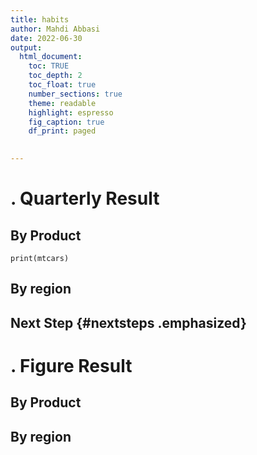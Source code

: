 ```yaml
---
title: habits
author: Mahdi Abbasi
date: 2022-06-30
output: 
  html_document:
    toc: TRUE
    toc_depth: 2
    toc_float: true
    number_sections: true
    theme: readable
    highlight: espresso
    fig_caption: true
    df_print: paged
    

---
```


# . Quarterly Result

## By Product

```{r}
print(mtcars)
```

## By region

## Next Step {#nextsteps .emphasized}


# . Figure Result

## By Product

## By region